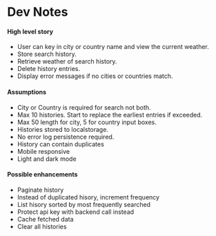 # Dev Notes

#### High level story
- User can key in city or country name and view the current weather.
- Store search history.
- Retrieve weather of search history.
- Delete history entries.
- Display error messages if no cities or countries match.


#### Assumptions
- City or Country is required for search not both.
- Max 10 histories. Start to replace the earliest entries if exceeded.
- Max 50 length for city, 5 for country input boxes.
- Histories stored to localstorage.
- No error log persistence required.
- History can contain duplicates
- Mobile responsive
- Light and dark mode

#### Possible enhancements
- Paginate history
- Instead of duplicated hisory, increment frequency
- List hisory sorted by most frequently searched
- Protect api key with backend call instead
- Cache fetched data
- Clear all histories
